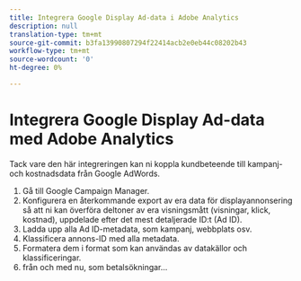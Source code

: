```yaml
---
title: Integrera Google Display Ad-data i Adobe Analytics
description: null
translation-type: tm+mt
source-git-commit: b3fa13990807294f22414acb2e0eb44c08202b43
workflow-type: tm+mt
source-wordcount: '0'
ht-degree: 0%

---
```



# Integrera Google Display Ad-data med Adobe Analytics

Tack vare den här integreringen kan ni koppla kundbeteende till kampanj- och kostnadsdata från Google AdWords.


1. Gå till Google Campaign Manager.
1. Konfigurera en återkommande export av era data för displayannonsering så att ni kan överföra deltoner av era visningsmått (visningar, klick, kostnad), uppdelade efter det mest detaljerade ID:t (Ad ID).
1. Ladda upp alla Ad ID-metadata, som kampanj, webbplats osv.
1. Klassificera annons-ID med alla metadata.
1. Formatera dem i format som kan användas av datakällor och klassificeringar.
1. från och med nu, som betalsökningar...
